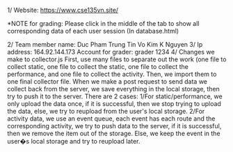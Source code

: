 1/
Website:
https://www.cse135vn.site/

*NOTE for grading:
Please click in the middle of the tab to show all corresponding data of each user session (In database.html)

2/
Team member name:
	Duc Pham
	Trung Tin Vo
	Kim K Nguyen
3/
Ip address: 164.92.144.173
Account for grader:
	grader
	1234
4/
Changes we make to collector.js
	First, use many files to separate out the work (one file to collect static, one file to collect the static, one file to collect the performance, and one file to collect the activity. Then, we import them to one final collector file.
	When we make a post request to send data we collect back from the server, we save everything in the local storage, then try to push it to the server. There are 2 cases:
	1/For static/performance, we only upload the data once, if it is successful, then we stop trying to upload the data, else, we try to reupload from the user's local storage.
	2/For activity data, we use an event queue, each event has each route and the corresponding activity, we try to push data to the server, if it is successful, then we remove the item out of the storage. Else, we keep the event in the user�s local storage and try to reupload later.

